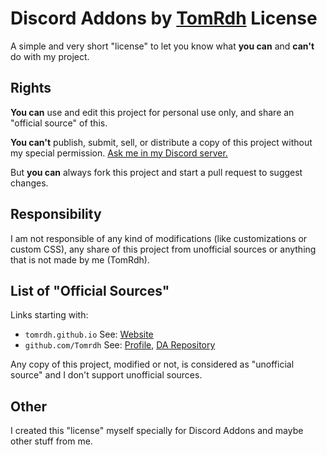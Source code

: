 # Discord Addons by [TomRdh](https://github.com/Tomrdh) License

A simple and very short "license" to let you know what **you can** and **can't** do with my project.

## Rights

**You can** use and edit this project for personal use only, and share an "official source" of this.

**You can't** publish, submit, sell, or distribute a copy of this project without my special permission. [Ask me in my Discord server.](https://discord.gg/v7ECsqT)

But **you can** always fork this project and start a pull request to suggest changes.

## Responsibility

I am not responsible of any kind of modifications (like customizations or custom CSS), any share of this project from unofficial sources or anything that is not made by me (TomRdh).

## List of "Official Sources"

Links starting with:

- `tomrdh.github.io` See: [Website](https://tomrdh.github.io/da-website/main)
- `github.com/Tomrdh` See: [Profile](https://github.com/Tomrdh), [DA Repository](https://github.com/Tomrdh/discord-addons)

Any copy of this project, modified or not, is considered as "unofficial source" and I don't support unofficial sources.

## Other

I created this "license" myself specially for Discord Addons and maybe other stuff from me.
